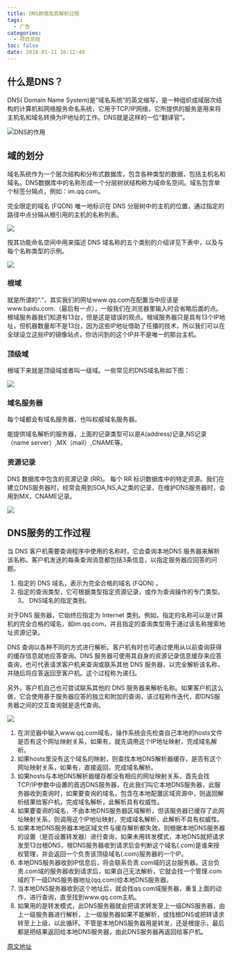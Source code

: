 ```yaml
---
title: DNS原理及其解析过程
tags:
  - 广告
categories:
  - 项目总结
toc: false
date: 2018-01-11 16:12:49
---
```


## 什么是DNS？ 
DNS( Domain Name System)是“域名系统”的英文缩写，是一种组织成域层次结构的计算机和网络服务命名系统，它用于TCP/IP网络，它所提供的服务是用来将主机名和域名转换为IP地址的工作。DNS就是这样的一位“翻译官”。 

![DNS的作用](http://houjiyi.oss-cn-beijing.aliyuncs.com/images/blog/DNS%E8%A7%A3%E6%9E%90%E5%8E%9F%E7%90%86/1.jpg)

<!-- more -->

## 域的划分
域名系统作为一个层次结构和分布式数据库，包含各种类型的数据，包括主机名和域名。DNS数据库中的名称形成一个分层树状结构称为域命名空间。域名包含单个标签分隔点，例如：im.qq.com。 

完全限定的域名 (FQDN) 唯一地标识在 DNS 分层树中的主机的位置，通过指定的路径中点分隔从根引用的主机的名称列表。 

![](http://houjiyi.oss-cn-beijing.aliyuncs.com/images/blog/DNS%E8%A7%A3%E6%9E%90%E5%8E%9F%E7%90%86/2.jpg)

按其功能命名空间中用来描述 DNS 域名称的五个类别的介绍详见下表中，以及与每个名称类型的示例。 

![](http://houjiyi.oss-cn-beijing.aliyuncs.com/images/blog/DNS%E8%A7%A3%E6%9E%90%E5%8E%9F%E7%90%86/3.jpg)

### 根域
就是所谓的“.”，其实我们的网址www.qq.com在配置当中应该是www.baidu.com.（最后有一点），一般我们在浏览器里输入时会省略后面的点。根域服务器我们知道有13台，但是这是错误的观点。根域服务器只是具有13个IP地址，但机器数量却不是13台，因为这些IP地址借助了任播的技术，所以我们可以在全球设立这些IP的镜像站点，你访问到的这个IP并不是唯一的那台主机。 

### 顶级域
根域下来就是顶级域或者叫一级域。一些常见的DNS域名称如下图： 

![](http://houjiyi.oss-cn-beijing.aliyuncs.com/images/blog/DNS%E8%A7%A3%E6%9E%90%E5%8E%9F%E7%90%86/4.jpg)

### 域名服务器
每个域都会有域名服务器，也叫权威域名服务器。 

能提供域名解析的服务器，上面的记录类型可以是A(address)记录,NS记录（name server）,MX（mail）,CNAME等。 

### 资源记录 
DNS 数据库中包含的资源记录 (RR)。 每个 RR 标识数据库中的特定资源。我们在建立DNS服务器时，经常会用到SOA,NS,A之类的记录，在维护DNS服务器时，会用到MX，CNAME记录。

![](http://houjiyi.oss-cn-beijing.aliyuncs.com/images/blog/DNS%E8%A7%A3%E6%9E%90%E5%8E%9F%E7%90%86/5.jpg)

## DNS服务的工作过程 
当 DNS 客户机需要查询程序中使用的名称时，它会查询本地DNS 服务器来解析该名称。客户机发送的每条查询消息都包括3条信息，以指定服务器应回答的问题。 

1. 指定的 DNS 域名，表示为完全合格的域名 (FQDN) 。 
2. 指定的查询类型，它可根据类型指定资源记录，或作为查询操作的专门类型。 
3。 DNS域名的指定类别。 

对于DNS 服务器，它始终应指定为 Internet 类别。例如，指定的名称可以是计算机的完全合格的域名，如im.qq.com，并且指定的查询类型用于通过该名称搜索地址资源记录。 

DNS 查询以各种不同的方式进行解析。客户机有时也可通过使用从以前查询获得的缓存信息就地应答查询。DNS 服务器可使用其自身的资源记录信息缓存来应答查询，也可代表请求客户机来查询或联系其他 DNS 服务器，以完全解析该名称，并随后将应答返回至客户机。这个过程称为递归。 

另外，客户机自己也可尝试联系其他的 DNS 服务器来解析名称。如果客户机这么做，它会使用基于服务器应答的独立和附加的查询，该过程称作迭代，即DNS服务器之间的交互查询就是迭代查询。

![](http://houjiyi.oss-cn-beijing.aliyuncs.com/images/blog/DNS%E8%A7%A3%E6%9E%90%E5%8E%9F%E7%90%86/6.jpg) 

1. 在浏览器中输入www.qq.com域名，操作系统会先检查自己本地的hosts文件是否有这个网址映射关系，如果有，就先调用这个IP地址映射，完成域名解析。 
2. 如果hosts里没有这个域名的映射，则查找本地DNS解析器缓存，是否有这个网址映射关系，如果有，直接返回，完成域名解析。 
3. 如果hosts与本地DNS解析器缓存都没有相应的网址映射关系，首先会找TCP/IP参数中设置的首选DNS服务器，在此我们叫它本地DNS服务器，此服务器收到查询时，如果要查询的域名，包含在本地配置区域资源中，则返回解析结果给客户机，完成域名解析，此解析具有权威性。 
4. 如果要查询的域名，不由本地DNS服务器区域解析，但该服务器已缓存了此网址映射关系，则调用这个IP地址映射，完成域名解析，此解析不具有权威性。 
5. 如果本地DNS服务器本地区域文件与缓存解析都失效，则根据本地DNS服务器的设置（是否设置转发器）进行查询，如果未用转发模式，本地DNS就把请求发至13台根DNS，根DNS服务器收到请求后会判断这个域名(.com)是谁来授权管理，并会返回一个负责该顶级域名(.com)服务器的一个IP。 
6. 本地DNS服务器收到IP信息后，将会联系负责.com域的这台服务器。这台负责.com域的服务器收到请求后，如果自己无法解析，它就会找一个管理.com域的下一级DNS服务器地址(qq.com)给本地DNS服务器。 
7. 当本地DNS服务器收到这个地址后，就会找qq.com域服务器，重复上面的动作，进行查询，直至找到www.qq.com主机。 
8. 如果用的是转发模式，此DNS服务器就会把请求转发至上一级DNS服务器，由上一级服务器进行解析，上一级服务器如果不能解析，或找根DNS或把转请求转至上上级，以此循环。不管是本地DNS服务器用是转发，还是根提示，最后都是把结果返回给本地DNS服务器，由此DNS服务器再返回给客户机。




[原文地址](http://blog.csdn.net/benbenzhuhwp/article/details/44704307)
